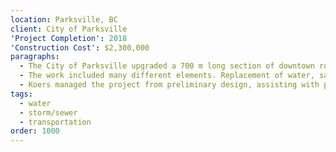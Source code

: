 ```yaml
---
location: Parksville, BC
client: City of Parksville
'Project Completion': 2018
'Construction Cost': $2,300,000
paragraphs:
  - The City of Parksville upgraded a 700 m long section of downtown roadway on Corfield Street, from Hwy 19a to Skylark Ave and construction of 330 m of trail/multi-use path between Corfield St and McVickers St along an undeveloped section of Jensen Ave.
  - The work included many different elements. Replacement of water, sanitary sewer, and storm drain utilities. Road reconstruction, widening, retaining walls and hand railings, and more. Streetscape beautification with boulevard landscaping, street trees, irrigation system and ornamental street lights with banner holders. Dedicated bicycle lanes. Pedestrian safety improvements with wider sidewalks and dedicated crosswalks. It also included burying of overhead hydro, telephone and cable lines.
  - Koers managed the project from preliminary design, assisting with public open houses, through detailed design, tendering, and construction management.
tags:
  - water
  - storm/sewer
  - transportation
order: 1000
---
```

